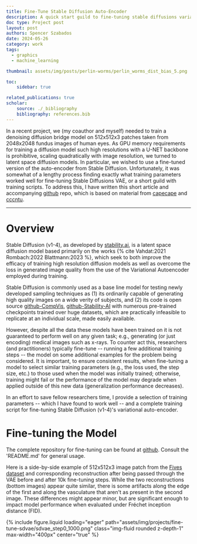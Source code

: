 ```yaml
---
title: Fine-Tune Stable Diffusion Auto-Encoder 
description: A quick start guild to fine-tuning stable diffusions variational auto-encoder.
doc type: Project post
layout: post
authors: Spencer Szabados
date: 2024-05-26
category: work
tags:
  - graphics
  - machine_learning

thumbnail: assets/img/posts/perlin-worms/perlin_worms_dist_bias_5.png

toc:
    sidebar: true

related_publications: true
scholar: 
    source: ./_bibliography
    bibliography: references.bib
---
```


In a recent project, we (my coauthor and myself) needed to train a denoising diffusion bridge model on 512x512x3 patches taken from 2048x2048 fundus images of human eyes. As GPU memory requirements for training a diffusion model such high resolutions with a U-NET backbone is prohibitive, scaling quadratically with image resolution, we turned to latent space diffusion models. In particular, we wished to use a fine-tuned version of the auto-encoder from Stable Diffusion. Unfortunately, it was somewhat of a lengthy process finding exactly what training parameters worked well for fine-tuning Stable Diffusions VAE, or a short guild with training scripts. To address this, I have written this short article and accompanying [github](https://github.com/SpencerSzabados/Fine-tune-Stable-Diffusion-VAE) repo, which is based on material from [capecape](https://wandb.ai/capecape/ddpm_clouds/reports/Using-Stable-Diffusion-VAE-to-encode-satellite-images--VmlldzozNDA2OTgx) and [cccntu](https://github.com/cccntu/fine-tune-models).

---

# Overview
Stable Diffusion (v1-4), as developed by [stability.ai](https://stability.ai/news/stable-diffusion-public-release), is a latent space diffusion model based primarily on the works  {% cite Vahdat:2021 Rombach:2022 Blattmann:2023 %}, which seek to both improve the efficacy of training high resolution diffusion models as well as overcome the loss in generated image quality from the use of the Variational Autoencoder employed during training. 

Stable Diffusion is commonly used as a base line model for testing newly developed sampling techniques as (1) its ordinarily capable of generating high quality images on a wide verity of subjects, and (2) its code is open source [github-CompVis](https://github.com/CompVis/stable-diffusion), [github-Stability-AI](https://github.com/Stability-AI/stablediffusion) with numerous pre-trained checkpoints trained over huge datasets, which are practically infeasible to replicate at an individual scale, made easily available. 

However, despite all the data these models have been trained on it is not guaranteed to perform well on any given task; e.g., generating (or just encoding) medical images such as x-rays. To counter act this, researchers (and practitioners) typically fine-tune -- running a few additional training steps -- the model on some additional examples for the problem being considered. It is important, to ensure consistent results, when fine-tuning a model to select similar training parameters (e.g., the loss used, the step size, etc.) to those used when the model was initially trained; otherwise, training might fail or the performance of the model may degrade when applied outside of this new data (generalization performance decreases). 

In an effort to save fellow researchers time, I provide a selection of training parameters -- which I have found to work well -- and a complete training script for fine-tuning Stable Diffusion (v1-4)'s variational auto-encoder.

# Fine-tuning the Model
The complete repository for fine-tuning can be found at [github](https://github.com/SpencerSzabados/Fine-tune-Stable-Diffusion-VAE). Consult the 'README.md' for general usage. 

Here is a side-by-side example of 512x512x3 image patch from the [Fives dataset](https://www.nature.com/articles/s41597-022-01564-3) and corresponding reconstruction after being passed through the VAE before and after 10k fine-tuning steps. While the two reconstructions (bottom images) appear quite similar, there is some artifacts along the edge of the first and along the vasculature that aren't as present in the second image. These differences might appear minor, but are significant enough to impact model performance when evaluated under Fréchet inception distance (FID).

{% include figure.liquid loading="eager" path="assets/img/projects/fine-tune-sdvae/sdvae_step0_1000.png" class="img-fluid rounded z-depth-1" max-width="400px" center="true" %}
